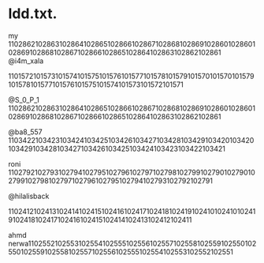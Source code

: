 
# Idd.txt.
 
my 
1102862102863102864102865102866102867102868102869102860102860102869102868102867102866102865102864102863102862102861
@i4m_xala

1101572101573101574101575101576101577101578101579101570101570101579101578101577101576101575101574101573101572101571

@S_0_P_1
1102862102863102864102865102866102867102868102869102860102860102869102868102867102866102865102864102863102862102861

@ba8_557
1103422103423103424103425103426103427103428103429103420103420103429103428103427103426103425103424103423103422103421

roni
1102792102793102794102795102796102797102798102799102790102790102799102798102797102796102795102794102793102792102791

@hilalisback

1102412102413102414102415102416102417102418102419102410102410102419102418102417102416102415102414102413102412102411

ahmd nerwa1102552102553102554102555102556102557102558102559102550102550102559102558102557102556102555102554102553102552102551
